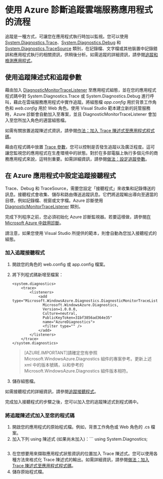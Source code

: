 <properties
	pageTitle="使用 Azure 診斷程式追蹤雲端服務應用程式中的流程 | Microsoft Azure"
	description="將追蹤訊息加入至 Azure 應用程式來協助偵錯、測量效能、監視、流量分析等等。"
	services="cloud-services"
	documentationCenter=".net"
	authors="rboucher"
	manager="jwhit"
	editor=""/>

<tags
	ms.service="cloud-services"
	ms.workload="tbd"
	ms.tgt_pltfrm="na"
	ms.devlang="dotnet"
	ms.topic="article"
	ms.date="12/15/2015"
	ms.author="robb"/>



# 使用 Azure 診斷追蹤雲端服務應用程式的流程

追蹤是一種方式，可讓您在應用程式執行時加以監視。您可以使用 [System.Diagnostics.Trace](https://msdn.microsoft.com/library/system.diagnostics.trace.aspx)、[System.Diagnostics.Debug](https://msdn.microsoft.com/library/system.diagnostics.debug.aspx) 和 [System.Diagnostics.TraceSource](https://msdn.microsoft.com/library/system.diagnostics.tracesource.aspx) 類別，在記錄檔、文字檔或其他裝置中記錄錯誤和應用程式執行的相關資訊，供稍後分析。如需追蹤的詳細資訊，請參閱[追蹤和檢測應用程式](https://msdn.microsoft.com/library/zs6s4h68.aspx)。


## 使用追蹤陳述式和追蹤參數

藉由加入 [DiagnosticMonitorTraceListener](https://msdn.microsoft.com/library/azure/microsoft.windowsazure.diagnostics.diagnosticmonitortracelistener.aspx) 至應用程式組態，並在您的應用程式程式碼中對 System.Diagnostics.Trace 或 System.Diagnostics.Debug 進行呼叫，藉此在雲端服務應用程式中實作追蹤。將組態檔 *app.config* 用於背景工作角色和 *web.config* 用於 Web 角色。使用 Visual Studio 範本建立新的託管服務時，Azure 診斷會自動加入至專案，並且 DiagnosticMonitorTraceListener 會加入至您所加入角色的適當組態檔。

如需有關放置追蹤陳述式資訊，請參閱[作法：加入 Trace 陳述式至應用程式程式碼](https://msdn.microsoft.com/library/zd83saa2.aspx)。

藉由在程式碼中放置 [Trace 參數](https://msdn.microsoft.com/library/3at424ac.aspx)，您可以控制是否發生追蹤以及廣泛程度。這可讓您監視您的應用程式在生產環境中的狀態。對於在多部電腦上執行多個元件的商務應用程式來說，這特別重要。如需詳細資訊，請參閱[做法：設定追蹤參數](https://msdn.microsoft.com/library/t06xyy08.aspx)。

## 在 Azure 應用程式中設定追蹤接聽程式

Trace、Debug 和 TraceSource，需要您設定「接聽程式」來收集和記錄傳送的訊息。接聽程式會收集、儲存和路由傳送追蹤訊息。它們將追蹤輸出導向至適當的目標，例如記錄檔、視窗或文字檔。Azure 診斷使用 [DiagnosticMonitorTraceListener](https://msdn.microsoft.com/library/azure/microsoft.windowsazure.diagnostics.diagnosticmonitortracelistener.aspx) 類別。

完成下列程序之前，您必須初始化 Azure 診斷監視器。若要這樣做，請參閱[在 Microsoft Azure 中啟用診斷](cloud-services-dotnet-diagnostics.md)。

請注意，如果您使用 Visual Studio 所提供的範本，則會自動為您加入接聽程式的組態。


### 加入追蹤接聽程式

1. 開啟您的角色的 web.config 或 app.config 檔案。
2. 將下列程式碼新增至檔案：

	```
	<system.diagnostics>
		<trace>
			<listeners>
				<add type="Microsoft.WindowsAzure.Diagnostics.DiagnosticMonitorTraceListener,
		          Microsoft.WindowsAzure.Diagnostics,
		          Version=1.0.0.0,
		          Culture=neutral,
		          PublicKeyToken=31bf3856ad364e35"
		          name="AzureDiagnostics">
			  	  <filter type="" />
				</add>
			</listeners>
		</trace>
	</system.diagnostics>
	```
	>[AZURE.IMPORTANT]請確定您有參照 Microsoft.WindowsAzure.Diagnostics 組件的專案參考。更新上述 xml 中的版本號碼，以和參考的 Microsoft.WindowsAzure.Diagnostics 組件版本相符。
	
3. 儲存組態檔。

如需接聽程式的詳細資訊，請參閱[追蹤接聽程式](https://msdn.microsoft.com/library/4y5y10s7.aspx)。

完成加入接聽程式的步驟之後，您可以加入您的追蹤陳述式到程式碼中。


### 將追蹤陳述式加入至您的程式碼

1. 開啟您的應用程式的原始程式檔。例如，背景工作角色或 Web 角色的 <RoleName>.cs 檔案。
2. 加入下列 using 陳述式 (如果尚未加入)：```
	    using System.Diagnostics;
	```
3. 在您想要用來擷取應用程式狀態資訊的位置加入 Trace 陳述式。您可以使用各種方法來格式化 Trace 陳述式的輸出。如需詳細資訊，請參閱[做法：加入 Trace 陳述式至應用程式程式碼](https://msdn.microsoft.com/library/zd83saa2.aspx)。
4. 儲存原始程式檔。

<!---HONumber=AcomDC_1217_2015-->